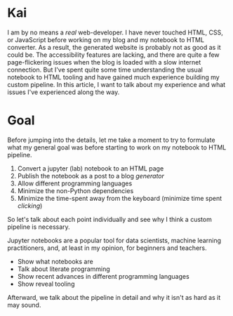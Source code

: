 <!--
.. title: General IPynb To HTML Converter
.. slug: general-ipynb-to-html-converter
.. date: 2021-08-12 19:24:43 UTC+02:00
.. tags:
.. category:
.. link:
.. description:
.. type: text
-->

# Kai
I am by no means a _real_ web-developer.
I have never touched HTML, CSS, or JavaScript before working on my blog and my notebook to HTML converter.
As a result, the generated website is probably not as good as it could be.
The accessibility features are lacking, and there are quite a few page-flickering issues when the blog is loaded with a slow internet connection.
But I've spent quite some time understanding the usual notebook to HTML tooling and have gained much experience building my custom pipeline.
In this article, I want to talk about my experience and what issues I've experienced along the way.

# Goal
Before jumping into the details, let me take a moment to try to formulate what my general goal was before starting to work on my notebook to HTML pipeline.

1. Convert a jupyter (lab) notebook to an HTML page
2. Publish the notebook as a post to a blog _generator_
3. Allow different programming languages
4. Minimize the non-Python dependencies
5. Minimize the time-spent away from the keyboard (minimize time spent _clicking_)

So let's talk about each point individually and see why I think a custom pipeline is necessary.

Jupyter notebooks are a popular tool for data scientists, machine learning practitioners, and, at least in my opinion, for beginners and teachers.
- Show what notebooks are
- Talk about literate programming
- Show recent advances in different programming languages
- Show reveal tooling


Afterward, we talk about the pipeline in detail and why it isn't as hard as it may sound.
